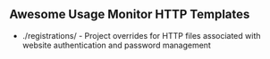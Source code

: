 Awesome Usage Monitor HTTP Templates
------

* ./registrations/ - Project overrides for HTTP files associated with website authentication and password management
